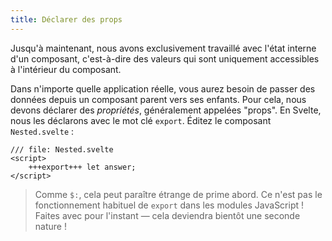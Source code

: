 ```yaml
---
title: Déclarer des props
---
```


Jusqu'à maintenant, nous avons exclusivement travaillé avec l'état interne d'un composant, c'est-à-dire des valeurs qui sont uniquement accessibles à l'intérieur du composant.

Dans n'importe quelle application réelle, vous aurez besoin de passer des données depuis un composant parent vers ses enfants. Pour cela, nous devons déclarer des *propriétés*, généralement appelées "<span class='vo'>props</span>". En Svelte, nous les déclarons avec le mot clé `export`. Éditez le composant `Nested.svelte` :

```svelte
/// file: Nested.svelte
<script>
	+++export+++ let answer;
</script>
```

> Comme `$:`, cela peut paraître étrange de prime abord. Ce n'est pas le fonctionnement habituel de `export` dans les modules JavaScript ! Faites avec pour l'instant — cela deviendra bientôt une seconde nature !
